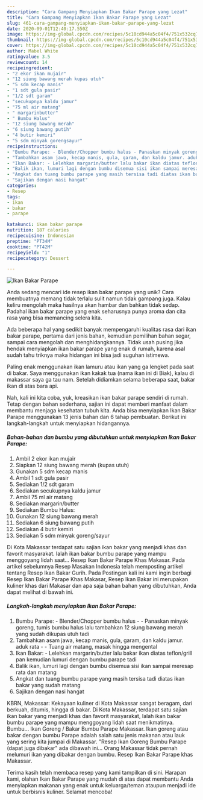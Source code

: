 ```yaml
---
description: "Cara Gampang Menyiapkan Ikan Bakar Parape yang Lezat"
title: "Cara Gampang Menyiapkan Ikan Bakar Parape yang Lezat"
slug: 461-cara-gampang-menyiapkan-ikan-bakar-parape-yang-lezat
date: 2020-09-01T12:40:17.550Z
image: https://img-global.cpcdn.com/recipes/5c10cd944a5c04f4/751x532cq70/ikan-bakar-parape-foto-resep-utama.jpg
thumbnail: https://img-global.cpcdn.com/recipes/5c10cd944a5c04f4/751x532cq70/ikan-bakar-parape-foto-resep-utama.jpg
cover: https://img-global.cpcdn.com/recipes/5c10cd944a5c04f4/751x532cq70/ikan-bakar-parape-foto-resep-utama.jpg
author: Mabel White
ratingvalue: 3.5
reviewcount: 14
recipeingredient:
- "2 ekor ikan mujair"
- "12 siung bawang merah kupas utuh"
- "5 sdm kecap manis"
- "1 sdt gula pasir"
- "1/2 sdt garam"
- "secukupnya kaldu jamur"
- "75 ml air matang"
- " margarinbutter"
- " Bumbu Halus"
- "12 siung bawang merah"
- "6 siung bawang putih"
- "4 butir kemiri"
- "5 sdm minyak gorengsayur"
recipeinstructions:
- "Bumbu Parape: - Blender/Chopper bumbu halus - Panaskan minyak goreng, tumis bumbu halus lalu tambahkan 12 siung bawang merah yang sudah dikupas utuh tadi"
- "Tambahkan asam jawa, kecap manis, gula, garam, dan kaldu jamur. aduk rata - Tuang air matang, masak hingga mengental"
- "Ikan Bakar: - Lelehkan margarin/butter lalu bakar ikan diatas teflon/grill pan kemudian lumuri dengan bumbu parape tadi"
- "Balik ikan, lumuri lagi dengan bumbu disemua sisi ikan sampai meresap rata dan matang"
- "Angkat dan tuang bumbu parape yang masih tersisa tadi diatas ikan bakar yang sudah matang"
- "Sajikan dengan nasi hangat"
categories:
- Resep
tags:
- ikan
- bakar
- parape

katakunci: ikan bakar parape 
nutrition: 187 calories
recipecuisine: Indonesian
preptime: "PT34M"
cooktime: "PT42M"
recipeyield: "1"
recipecategory: Dessert

---
```



![Ikan Bakar Parape](https://img-global.cpcdn.com/recipes/5c10cd944a5c04f4/751x532cq70/ikan-bakar-parape-foto-resep-utama.jpg)

Anda sedang mencari ide resep ikan bakar parape yang unik? Cara membuatnya memang tidak terlalu sulit namun tidak gampang juga. Kalau keliru mengolah maka hasilnya akan hambar dan bahkan tidak sedap. Padahal ikan bakar parape yang enak seharusnya punya aroma dan cita rasa yang bisa memancing selera kita.

Ada beberapa hal yang sedikit banyak mempengaruhi kualitas rasa dari ikan bakar parape, pertama dari jenis bahan, kemudian pemilihan bahan segar, sampai cara mengolah dan menghidangkannya. Tidak usah pusing jika hendak menyiapkan ikan bakar parape yang enak di rumah, karena asal sudah tahu triknya maka hidangan ini bisa jadi suguhan istimewa.

Paling enak menggunakan ikan lamuru atau ikan yang ga lengket pada saat di bakar. Saya menggunakan ikan kakak tua (nama ikan ini di Biak), kalau di makassar saya ga tau nam. Setelah didiamkan selama beberapa saat, bakar ikan di atas bara api.


Nah, kali ini kita coba, yuk, kreasikan ikan bakar parape sendiri di rumah. Tetap dengan bahan sederhana, sajian ini dapat memberi manfaat dalam membantu menjaga kesehatan tubuh kita. Anda bisa menyiapkan Ikan Bakar Parape menggunakan 13 jenis bahan dan 6 tahap pembuatan. Berikut ini langkah-langkah untuk menyiapkan hidangannya.

<!--inarticleads1-->

##### Bahan-bahan dan bumbu yang dibutuhkan untuk menyiapkan Ikan Bakar Parape:

1. Ambil 2 ekor ikan mujair
1. Siapkan 12 siung bawang merah (kupas utuh)
1. Gunakan 5 sdm kecap manis
1. Ambil 1 sdt gula pasir
1. Sediakan 1/2 sdt garam
1. Sediakan secukupnya kaldu jamur
1. Ambil 75 ml air matang
1. Sediakan  margarin/butter
1. Sediakan  Bumbu Halus:
1. Gunakan 12 siung bawang merah
1. Sediakan 6 siung bawang putih
1. Sediakan 4 butir kemiri
1. Sediakan 5 sdm minyak goreng/sayur


Di Kota Makassar terdapat satu sajian ikan bakar yang menjadi khas dan favorit masyarakat. Ialah ikan bakar bumbu parape yang mampu menggoyang lidah saat… Resep Ikan Bakar Parape Khas Makasar. Pada artikel sebelumnya Resep Masakan Indonesia telah memposting artikel tentang Resep Ikan Bakar Gurih. Pada Postingan kali ini kami ingin berbagi Resep Ikan Bakar Parape Khas Makasar, Resep Ikan Bakar ini merupakan kuliner khas dari Makasar dan apa saja bahan bahan yang dibutuhkan, Anda dapat melihat di bawah ini. 

<!--inarticleads2-->

##### Langkah-langkah menyiapkan Ikan Bakar Parape:

1. Bumbu Parape: - Blender/Chopper bumbu halus - - Panaskan minyak goreng, tumis bumbu halus lalu tambahkan 12 siung bawang merah yang sudah dikupas utuh tadi
1. Tambahkan asam jawa, kecap manis, gula, garam, dan kaldu jamur. aduk rata - - Tuang air matang, masak hingga mengental
1. Ikan Bakar: - Lelehkan margarin/butter lalu bakar ikan diatas teflon/grill pan kemudian lumuri dengan bumbu parape tadi
1. Balik ikan, lumuri lagi dengan bumbu disemua sisi ikan sampai meresap rata dan matang
1. Angkat dan tuang bumbu parape yang masih tersisa tadi diatas ikan bakar yang sudah matang
1. Sajikan dengan nasi hangat


KBRN, Makassar: Kekayaan kuliner di Kota Makassar sangat beragam, dari berkuah, ditumis, hingga di bakar. Di Kota Makassar, terdapat satu sajian ikan bakar yang menjadi khas dan favorit masyarakat, Ialah ikan bakar bumbu parape yang mampu menggoyang lidah saat menikmatinya. Bumbu… Ikan Goreng / Bakar Bumbu Parape Makassar. Ikan goreng atau bakar dengan bumbu Parape adalah salah satu jenis makanan atau lauk yang sering kita jumpai di Makassar. &#34;Resep Ikan Goreng Bumbu Parape (dapat juga dibakar&#34; ada dibawah ini… Orang Makassar tidak pernah melumuri ikan yang dibakar dengan bumbu. Resep Ikan Bakar Parape khas Makassar. 

Terima kasih telah membaca resep yang kami tampilkan di sini. Harapan kami, olahan Ikan Bakar Parape yang mudah di atas dapat membantu Anda menyiapkan makanan yang enak untuk keluarga/teman ataupun menjadi ide untuk berbisnis kuliner. Selamat mencoba!
